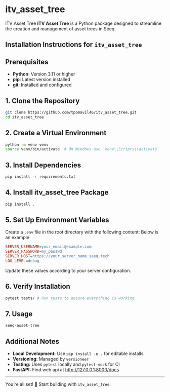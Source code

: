 # itv_asset_tree
ITV Asset Tree  **ITV Asset Tree** is a Python package designed to streamline the creation and management of asset trees in Seeq. 

## Installation Instructions for `itv_asset_tree`

## Prerequisites
- **Python**: Version 3.11 or higher
- **pip**: Latest version installed
- **git**: Installed and configured

## 1. Clone the Repository
```bash
git clone https://github.com/tpomavil46/itv_asset_tree.git
cd itv_asset_tree
```

## 2. Create a Virtual Environment
```bash
python -m venv venv
source venv/bin/activate  # On Windows use `venv\\Scripts\\activate`
```

## 3. Install Dependencies
```bash
pip install -r requirements.txt
```

## 4. Install itv_asset_tree Package
```bash
pip install .
```

## 5. Set Up Environment Variables
Create a `.env` file in the root directory with the following content:
Below is an example
```ini
SERVER_USERNAME=your_email@example.com
SERVER_PASSWORD=my_passwd
SERVER_HOST=https://your_server_name.seeq.tech
LOG_LEVEL=debug
```
Update these values according to your server configuration.

## 6. Verify Installation
```bash
pytest tests/ # Run tests to ensure everything is working
```

## 7. Usage
```bash
seeq-asset-tree
```

## Additional Notes
- **Local Development:** Use `pip install -e .` for editable installs.
- **Versioning:** Managed by `versioneer`
- **Testing:** Uses `pytest` locally and `pytest-mock` for CI
- **FastAPI:** Find web api at http://127.0.0.1:8000/docs

---
You’re all set! 🎉 Start building with `itv_asset_tree`.

